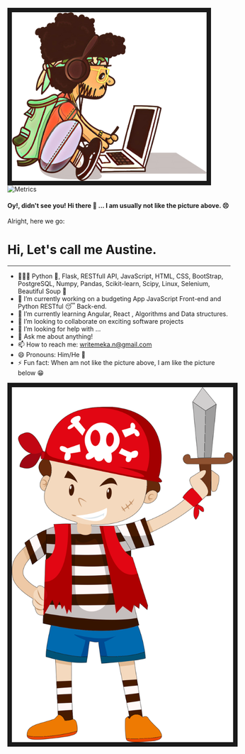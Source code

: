 
<img align=left src="https://raw.githubusercontent.com/iemeka/guess-game/gh-pages/assets/img/pnghut_cartoon(1).png" 
alt="IMAGE ALT TEXT HERE" width="440" height="380" border="10" />

![Metrics](https://metrics.lecoq.io/iemeka?template=classic&config.timezone=Africa%2FLagos&config.animated=true)

#### Oy!, didn't see you! Hi there 👋 ... I am usually not like the picture above. :persevere:

Alright, here we go:

# Hi, Let's call me Austine. 
---
- 👨🏾‍💻 Python :snake:, Flask, RESTfull API, JavaScript, HTML, CSS, BootStrap, PostgreSQL, Numpy, Pandas, Scikit-learn, Scipy, Linux, Selenium, Beautiful Soup :ramen:
- 🔭 I’m currently working on a budgeting App JavaScript Front-end and Python RESTful :sleeping: Back-end.
- 🌱 I’m currently learning Angular, React , Algorithms and Data structures.
- 👯 I’m looking to collaborate on exciting software projects
- 🤔 I’m looking for help with ...
- 💬 Ask me about anything! 
- 📫 How to reach me: writemeka.n@gmail.com
- 😄 Pronouns: Him/He :older_man:
- ⚡ Fun fact: When am not like the picture above, I am like the picture below :grin:

<p align=center >
  <img src="https://raw.githubusercontent.com/iemeka/guess-game/gh-pages/assets/img/pnghut_cartoon%20(1).png" 
alt="IMAGE ALT TEXT HERE" width="500" height="800" border="10" />
</p>

